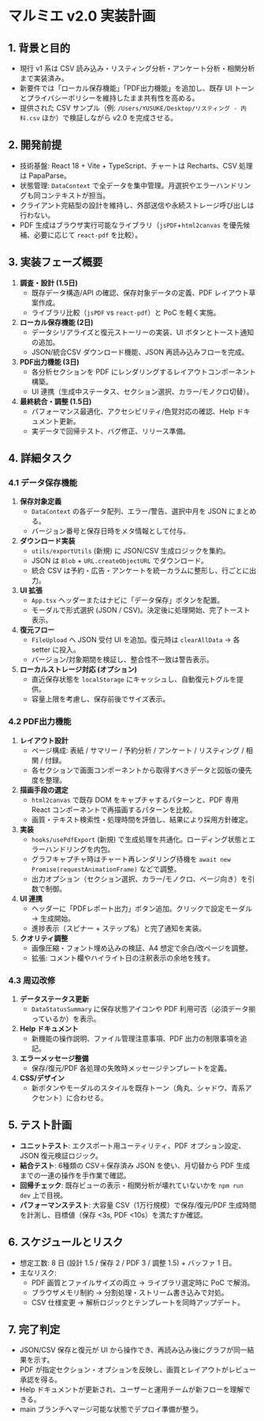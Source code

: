 # マルミエ v2.0 実装計画

## 1. 背景と目的
- 現行 v1 系は CSV 読み込み・リスティング分析・アンケート分析・相関分析まで実装済み。
- 新要件では「ローカル保存機能」「PDF出力機能」を追加し、既存 UI トーンとプライバシーポリシーを維持したまま共有性を高める。
- 提供された CSV サンプル（例: `/Users/YUSUKE/Desktop/リスティング - 内科.csv` ほか）で検証しながら v2.0 を完成させる。

## 2. 開発前提
- 技術基盤: React 18 + Vite + TypeScript、チャートは Recharts、CSV 処理は PapaParse。
- 状態管理: `DataContext` で全データを集中管理。月選択やエラーハンドリングも同コンテキストが担当。
- クライアント完結型の設計を維持し、外部送信や永続ストレージ呼び出しは行わない。
- PDF 生成はブラウザ実行可能なライブラリ（`jsPDF`+`html2canvas` を優先候補、必要に応じて `react-pdf` を比較）。

## 3. 実装フェーズ概要
1. **調査・設計 (1.5日)**
   - 既存データ構造/API の確認、保存対象データの定義、PDF レイアウト草案作成。
   - ライブラリ比較（`jsPDF` vs `react-pdf`）と PoC を軽く実施。
2. **ローカル保存機能 (2日)**
   - データシリアライズと復元ストーリーの実装、UI ボタンとトースト通知の追加。
   - JSON/統合CSV ダウンロード機能、JSON 再読み込みフローを完成。
3. **PDF出力機能 (3日)**
   - 各分析セクションを PDF にレンダリングするレイアウトコンポーネント構築。
   - UI 連携（生成中ステータス、セクション選択、カラー/モノクロ切替）。
4. **最終統合・調整 (1.5日)**
   - パフォーマンス最適化、アクセシビリティ/色覚対応の確認、Help ドキュメント更新。
   - 実データで回帰テスト、バグ修正、リリース準備。

## 4. 詳細タスク

### 4.1 データ保存機能
1. **保存対象定義**
   - `DataContext` の各データ配列、エラー/警告、選択中月を JSON にまとめる。
   - バージョン番号と保存日時をメタ情報として付与。
2. **ダウンロード実装**
   - `utils/exportUtils` (新規) に JSON/CSV 生成ロジックを集約。
   - JSON は `Blob` + `URL.createObjectURL` でダウンロード。
   - 統合 CSV は予約・広告・アンケートを統一カラムに整形し、行ごとに出力。
3. **UI 拡張**
   - `App.tsx` ヘッダーまたはナビに「データ保存」ボタンを配置。
   - モーダルで形式選択 (JSON / CSV)。決定後に処理開始、完了トースト表示。
4. **復元フロー**
   - `FileUpload` へ JSON 受付 UI を追加。復元時は `clearAllData` → 各 setter に投入。
   - バージョン/対象期間を検証し、整合性不一致は警告表示。
5. **ローカルストレージ対応 (オプション)**
   - 直近保存状態を `localStorage` にキャッシュし、自動復元トグルを提供。
   - 容量上限を考慮し、保存前後でサイズ表示。

### 4.2 PDF出力機能
1. **レイアウト設計**
   - ページ構成: 表紙 / サマリー / 予約分析 / アンケート / リスティング / 相関 / 付録。
   - 各セクションで画面コンポーネントから取得すべきデータと図版の優先度を整理。
2. **描画手段の選定**
   - `html2canvas` で既存 DOM をキャプチャするパターンと、PDF 専用 React コンポーネントで再描画するパターンを比較。
   - 画質・テキスト検索性・処理時間を評価し、結果により採用方針確定。
3. **実装**
   - `hooks/usePdfExport` (新規) で生成処理を共通化。ローディング状態とエラーハンドリングを内包。
   - グラフキャプチャ時はチャート再レンダリング待機を `await new Promise(requestAnimationFrame)` などで調整。
   - 出力オプション（セクション選択、カラー/モノクロ、ページ向き）を引数で制御。
4. **UI 連携**
   - ヘッダーに「PDFレポート出力」ボタン追加。クリックで設定モーダル → 生成開始。
   - 進捗表示（スピナー + ステップ名）と完了通知を実装。
5. **クオリティ調整**
   - 画像圧縮・フォント埋め込みの検証、A4 想定で余白/改ページを調整。
   - 拡張: コメント欄やハイライト日の注釈表示の余地を残す。

### 4.3 周辺改修
1. **データステータス更新**
   - `DataStatusSummary` に保存状態アイコンや PDF 利用可否（必須データ揃っているか）を表示。
2. **Help ドキュメント**
   - 新機能の操作説明、ファイル管理注意事項、PDF 出力の制限事項を追記。
3. **エラーメッセージ整備**
   - 保存/復元/PDF 各処理の失敗時メッセージテンプレートを定義。
4. **CSS/デザイン**
   - 新ボタンやモーダルのスタイルを既存トーン（角丸、シャドウ、青系アクセント）に合わせる。

## 5. テスト計画
- **ユニットテスト**: エクスポート用ユーティリティ、PDF オプション設定、JSON 復元検証ロジック。
- **結合テスト**: 6種類の CSV＋保存済み JSON を使い、月切替から PDF 生成までの一連の操作を手作業で確認。
- **回帰チェック**: 既存ビューの表示・相関分析が壊れていないかを `npm run dev` 上で目視。
- **パフォーマンステスト**: 大容量 CSV（1万行規模）で保存/復元/PDF 生成時間を計測し、目標値（保存 <3s, PDF <10s）を満たすか確認。

## 6. スケジュールとリスク
- 想定工数: 8 日 (設計 1.5 / 保存 2 / PDF 3 / 調整 1.5) + バッファ 1 日。
- 主なリスク:
  - PDF 画質とファイルサイズの両立 → ライブラリ選定時に PoC で解消。
  - ブラウザメモリ制約 → 分割処理・ストリーム書き込みで対処。
  - CSV 仕様変更 → 解析ロジックとテンプレートを同時アップデート。

## 7. 完了判定
- JSON/CSV 保存と復元が UI から操作でき、再読み込み後にグラフが同一結果を示す。
- PDF が指定セクション・オプションを反映し、画質とレイアウトがレビュー承認を得る。
- Help ドキュメントが更新され、ユーザーと運用チームが新フローを理解できる。
- main ブランチへマージ可能な状態でデプロイ準備が整う。
